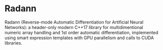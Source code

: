 # Radann
Radann (Reverse-mode Automatic Differentiation for Artificial Neural Networks): a header-only modern C++17 library
for multidimentional numeric array handling and 1st order automatic differentiation,
implemented using smart expression templates with GPU parallelism and calls to CUDA libraries.
